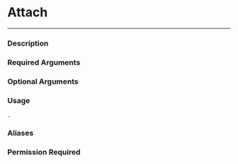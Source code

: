 # Attach
---
### Description

### Required Arguments

### Optional Arguments

### Usage
```
.
```
### Aliases

### Permission Required
